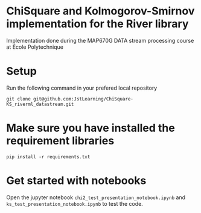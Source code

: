 # ChiSquare and Kolmogorov-Smirnov implementation for the River library
Implementation done during the MAP670G DATA stream processing course at École Polytechnique

# Setup
Run the following command in your prefered local repository

`git clone git@github.com:JstLearning/ChiSquare-KS_riverml_datastream.git`

# Make sure you have installed the requirement libraries

`pip install -r requirements.txt`


# Get started with notebooks
Open the jupyter notebook `chi2_test_presentation_notebook.ipynb` and `ks_test_presentation_notebook.ipynb` to test the code.
